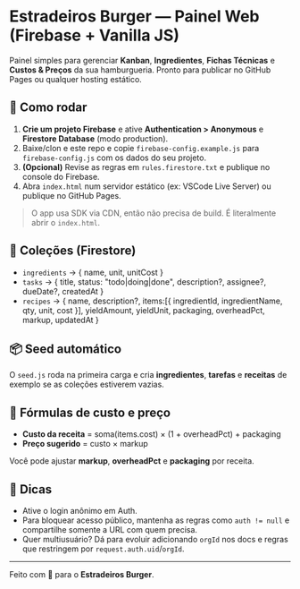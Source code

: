# Estradeiros Burger — Painel Web (Firebase + Vanilla JS)

Painel simples para gerenciar **Kanban**, **Ingredientes**, **Fichas Técnicas** e **Custos & Preços** da sua hamburgueria. Pronto para publicar no GitHub Pages ou qualquer hosting estático.

## 🚀 Como rodar

1) **Crie um projeto Firebase** e ative **Authentication > Anonymous** e **Firestore Database** (modo production).  
2) Baixe/clon e este repo e copie `firebase-config.example.js` para `firebase-config.js` com os dados do seu projeto.
3) **(Opcional)** Revise as regras em `rules.firestore.txt` e publique no console do Firebase.
4) Abra `index.html` num servidor estático (ex: VSCode Live Server) ou publique no GitHub Pages.

> O app usa SDK via CDN, então não precisa de build. É literalmente abrir o `index.html`.

## 🧱 Coleções (Firestore)

- `ingredients` → { name, unit, unitCost }
- `tasks` → { title, status: "todo|doing|done", description?, assignee?, dueDate?, createdAt }
- `recipes` → { name, description?, items:[{ ingredientId, ingredientName, qty, unit, cost }], yieldAmount, yieldUnit, packaging, overheadPct, markup, updatedAt }

## 📦 Seed automático
O `seed.js` roda na primeira carga e cria **ingredientes**, **tarefas** e **receitas** de exemplo se as coleções estiverem vazias.

## 💸 Fórmulas de custo e preço
- **Custo da receita** = soma(items.cost) × (1 + overheadPct) + packaging  
- **Preço sugerido** = custo × markup

Você pode ajustar **markup**, **overheadPct** e **packaging** por receita.

## 🧩 Dicas
- Ative o login anônimo em Auth.
- Para bloquear acesso público, mantenha as regras como `auth != null` e compartilhe somente a URL com quem precisa.
- Quer multiusuário? Dá para evoluir adicionando `orgId` nos docs e regras que restringem por `request.auth.uid`/`orgId`.

---

Feito com 💚 para o **Estradeiros Burger**.
